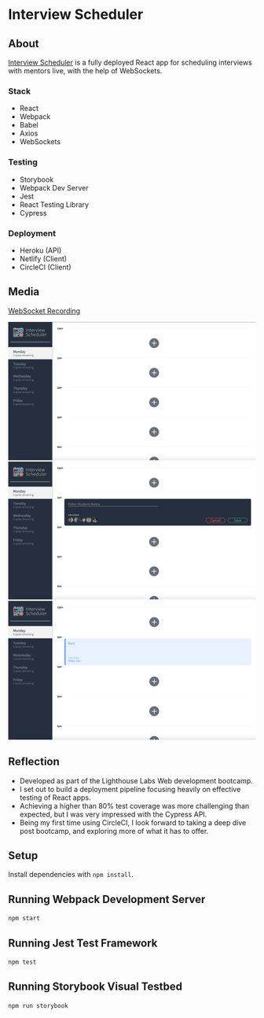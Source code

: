 # Interview Scheduler

## About
[Interview Scheduler](https://nifty-poincare-b9a997.netlify.app/ "Interview Scheduler Home Page") is a fully deployed React app for scheduling interviews with mentors live, with the help of WebSockets.

### Stack
- React 
- Webpack
- Babel
- Axios
- WebSockets

### Testing
- Storybook
- Webpack Dev Server
- Jest
- React Testing Library
- Cypress

### Deployment
- Heroku (API)
- Netlify (Client)
- CircleCI (Client)

## Media
[WebSocket Recording](https://youtu.be/5ySYhE-FUo8)

![Empty](./screenshots/empty.png)
![Form](./screenshots/form.png)
![Show](./screenshots/show.png)

## Reflection
- Developed as part of the Lighthouse Labs Web development bootcamp.
- I set out to build a deployment pipeline focusing heavily on effective testing of React apps.
- Achieving a higher than 80% test coverage was more challenging than expected, but I was very impressed with the Cypress API.
- Being my first time using CircleCI, I look forward to taking a deep dive post bootcamp, and exploring more of what it has to offer.

## Setup

Install dependencies with `npm install`.

## Running Webpack Development Server

```sh
npm start
```

## Running Jest Test Framework

```sh
npm test
```

## Running Storybook Visual Testbed

```sh
npm run storybook
```